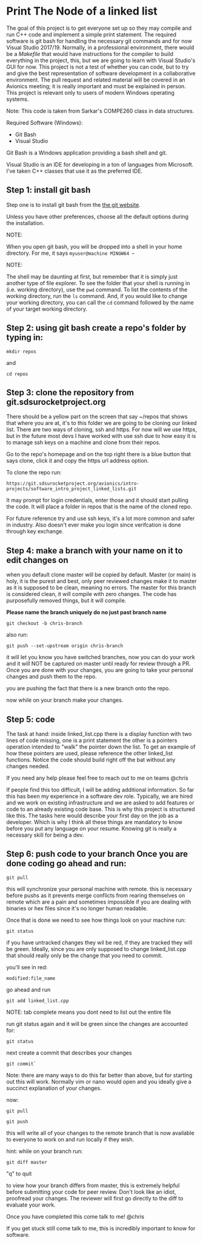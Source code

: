# Print The Node of a linked list

The goal of this project is to get everyone set up so they may compile and run
C++ code and implement a simple print statement. The required software is git
bash for handling the necessary git commands and for now Visual Studio 2017/19.
Normally, in a professional environment, there would be a *Makefile* that would
have instructions for the compiler to build everything in the project, this,
but we are going to learn with Visual Studio's GUI for now. This project is not
a test of whether you can code, but to try and give the best representation of
software development in a collaborative environment. The pull request and
related material will be covered in an Avionics meeting; it is really important
and must be explained in person. This project is relevant only to users of
modern Windows operating systems.

Note: This code is taken from Sarkar's COMPE260 class in data structures.

Required Software (Windows):

- Git Bash
- Visual Studio 

Git Bash is a Windows application providing a bash shell and git.

Visual Studio is an IDE for developing in a ton of languages from Microsoft.
I've taken C++ classes that use it as the preferred IDE.


## Step 1: install git bash

Step one is to install git bash from the [the git
website](https://git-scm.com/downloads).

Unless you have other preferences, choose all the default options during the
installation.

NOTE:

When you open git bash, you will be dropped into a shell in your home
directory. For me, it says `myuser@machine MINGW64 ~`

NOTE:

The shell may be daunting at first, but remember that it is simply just another
type of file explorer. To see the folder that your shell is running in (i.e.
working directory), use the `pwd` command. To list the contents of the working
directory, run the `ls` command. And, if you would like to change your working
directory, you can call the `cd` command followed by the name of your target
working directory.

## Step 2: using git bash create a repo's folder by typing in:

``` mkdir repos ```

and 

``` cd repos ```

## Step 3: clone the repository from git.sdsurocketproject.org

There should be a yellow part on the screen that say ~/repos that shows that
where you are at, it's to this folder we are going to be cloning our linked
list. There are two ways of cloning, ssh and https. For now will we use https,
but in the future most devs I have worked with use ssh due to how easy it is to
manage ssh keys on a machine and clone from their repos. 

Go to the repo's homepage and on the top right there is a blue button that says
clone, click it and copy the https url address option.

To clone the repo run:

``` git clone
https://git.sdsurocketproject.org/avionics/intro-projects/software_intro_project_linked_lists.git
```

It may prompt for login credentials, enter those and it should start pulling
the code. It will place a folder in repos that is the name of the cloned repo.

For future reference try and use ssh keys, it's a lot more common and safer in
industry. Also doesn't ever make you login since verifcation is done through
key exchange.

## Step 4: make a branch with your name on it to edit changes on

when you default clone master will be copied by default. Master (or main) is
holy, it is the purest and best, only peer reviewed changes make it to master
as it is supposed to be clean, meaning no errors. The master for this branch is
considered clean, it will compile with zero changes. The code has purposefully
removed things, but it will compile.

**Please name the branch uniquely do no just past branch name**

``` git checkout -b chris-branch ```

also run:

``` git push --set-upstream origin chris-branch ```

it will let you know you have switched branches, now you can do your work and
it will NOT be captured on master until ready for review through a PR.  Once
you are done with your changes, you are going to take your personal changes and
push them to the repo. 

you are pushing the fact that there is a new branch onto the repo.

now while on your branch make your changes.

## Step 5: code

The task at hand: inside linked\_list.cpp there is a display function with two
lines of code missing, one is a print statement the other is a pointers
operation intended to "walk" the pointer down the list. To get an example of
how these pointers are used, please reference the other linked_list functions.
Notice the code should build right off the bat without any changes needed.

If you need any help please feel free to reach out to me on teams @chris

If people find this too difficult, I will be adding additional information. So
far this has been my experience in a software dev role. Typically, we are hired
and we work on existing infrastructure and we are asked to add features or code
to an already existing code base. This is why this project is structured like
this. The tasks here would describe your first day on the job as a developer.
Which is why I think all these things are mandatory to know before you put any
language on your resume. Knowing git is really a necessary skill for being a
dev.

## Step 6: push code to your branch Once you are done coding go ahead and run:

``` git pull ```

this will synchronize your personal machine with remote. this is necessary
before pushs as it prevents merge conflicts from rearing themselves on remote
which are a pain and sometimes impossible if you are dealing with binaries or
hex files since it's no longer human readable.

Once that is done we need to see how things look on your machine run:

``` git status ```

if you have untracked changes they wil be red, if they are tracked they will be
green. Ideally, since you are only supposed to change linked_list.cpp that
should really only be the change that you need to commit. 

you'll see in red:

``` modified:file_name ```

go ahead and run 

``` git add linked_list.cpp ```

NOTE: tab complete means you dont need to list out the entire file

run git status again and it will be green since the changes are accounted for:

``` git status ```

next create a commit that describes your changes 

``` git commit` ```

Note: there are many ways to do this far better than above, but for starting
out this will work. Normally vim or nano would open and you ideally give a
succinct explanation of your changes.

now: 

``` git pull ```

``` git push ```

this will write all of your changes to the remote branch that is now available
to everyone to work on and run locally if they wish.

hint: while on your branch run:

``` git diff master ```

"q" to quit

to view how your branch differs from master, this is extremely helpful before
submitting your code for peer review. Don't look like an idiot, proofread your
changes. The reviewer will first go directly to the diff to evaluate your work.

Once you have completed this come talk to me! @chris

If you get stuck still come talk to me, this is incredibly important to know
for software.
